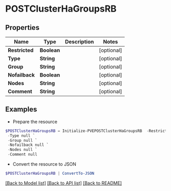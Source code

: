 # POSTClusterHaGroupsRB
## Properties

Name | Type | Description | Notes
------------ | ------------- | ------------- | -------------
**Restricted** | **Boolean** |  | [optional] 
**Type** | **String** |  | [optional] 
**Group** | **String** |  | [optional] 
**Nofailback** | **Boolean** |  | [optional] 
**Nodes** | **String** |  | [optional] 
**Comment** | **String** |  | [optional] 

## Examples

- Prepare the resource
```powershell
$POSTClusterHaGroupsRB = Initialize-PVEPOSTClusterHaGroupsRB  -Restricted null `
 -Type null `
 -Group null `
 -Nofailback null `
 -Nodes null `
 -Comment null
```

- Convert the resource to JSON
```powershell
$POSTClusterHaGroupsRB | ConvertTo-JSON
```

[[Back to Model list]](../README.md#documentation-for-models) [[Back to API list]](../README.md#documentation-for-api-endpoints) [[Back to README]](../README.md)

